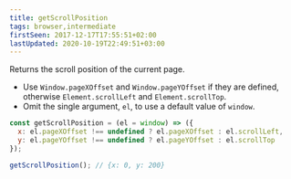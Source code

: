 ```yaml
---
title: getScrollPosition
tags: browser,intermediate
firstSeen: 2017-12-17T17:55:51+02:00
lastUpdated: 2020-10-19T22:49:51+03:00
---
```


Returns the scroll position of the current page.

- Use `Window.pageXOffset` and `Window.pageYOffset` if they are defined, otherwise `Element.scrollLeft` and `Element.scrollTop`.
- Omit the single argument, `el`, to use a default value of `window`.

```js
const getScrollPosition = (el = window) => ({
  x: el.pageXOffset !== undefined ? el.pageXOffset : el.scrollLeft,
  y: el.pageYOffset !== undefined ? el.pageYOffset : el.scrollTop
});
```

```js
getScrollPosition(); // {x: 0, y: 200}
```
